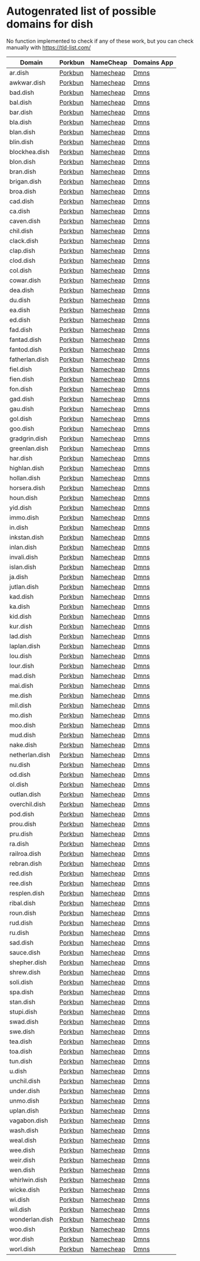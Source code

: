 # Autogenrated list of possible domains for dish

No function implemented to check if any of these work, but you can check manually with https://tld-list.com/

| Domain | Porkbun | NameCheap | Domains App |
|---|---|---|---|
| ar.dish | [Porkbun](https://porkbun.com/checkout/search?prb=e814663da1&tlds=&idnLanguage=&search=search&q=ar.dish) | [Namecheap](https://www.namecheap.com/domains/registration/results/?domain=ar.dish) | [Dmns](https://dmns.app/domains?q=ar.dish) |
| awkwar.dish | [Porkbun](https://porkbun.com/checkout/search?prb=e814663da1&tlds=&idnLanguage=&search=search&q=awkwar.dish) | [Namecheap](https://www.namecheap.com/domains/registration/results/?domain=awkwar.dish) | [Dmns](https://dmns.app/domains?q=awkwar.dish) |
| bad.dish | [Porkbun](https://porkbun.com/checkout/search?prb=e814663da1&tlds=&idnLanguage=&search=search&q=bad.dish) | [Namecheap](https://www.namecheap.com/domains/registration/results/?domain=bad.dish) | [Dmns](https://dmns.app/domains?q=bad.dish) |
| bal.dish | [Porkbun](https://porkbun.com/checkout/search?prb=e814663da1&tlds=&idnLanguage=&search=search&q=bal.dish) | [Namecheap](https://www.namecheap.com/domains/registration/results/?domain=bal.dish) | [Dmns](https://dmns.app/domains?q=bal.dish) |
| bar.dish | [Porkbun](https://porkbun.com/checkout/search?prb=e814663da1&tlds=&idnLanguage=&search=search&q=bar.dish) | [Namecheap](https://www.namecheap.com/domains/registration/results/?domain=bar.dish) | [Dmns](https://dmns.app/domains?q=bar.dish) |
| bla.dish | [Porkbun](https://porkbun.com/checkout/search?prb=e814663da1&tlds=&idnLanguage=&search=search&q=bla.dish) | [Namecheap](https://www.namecheap.com/domains/registration/results/?domain=bla.dish) | [Dmns](https://dmns.app/domains?q=bla.dish) |
| blan.dish | [Porkbun](https://porkbun.com/checkout/search?prb=e814663da1&tlds=&idnLanguage=&search=search&q=blan.dish) | [Namecheap](https://www.namecheap.com/domains/registration/results/?domain=blan.dish) | [Dmns](https://dmns.app/domains?q=blan.dish) |
| blin.dish | [Porkbun](https://porkbun.com/checkout/search?prb=e814663da1&tlds=&idnLanguage=&search=search&q=blin.dish) | [Namecheap](https://www.namecheap.com/domains/registration/results/?domain=blin.dish) | [Dmns](https://dmns.app/domains?q=blin.dish) |
| blockhea.dish | [Porkbun](https://porkbun.com/checkout/search?prb=e814663da1&tlds=&idnLanguage=&search=search&q=blockhea.dish) | [Namecheap](https://www.namecheap.com/domains/registration/results/?domain=blockhea.dish) | [Dmns](https://dmns.app/domains?q=blockhea.dish) |
| blon.dish | [Porkbun](https://porkbun.com/checkout/search?prb=e814663da1&tlds=&idnLanguage=&search=search&q=blon.dish) | [Namecheap](https://www.namecheap.com/domains/registration/results/?domain=blon.dish) | [Dmns](https://dmns.app/domains?q=blon.dish) |
| bran.dish | [Porkbun](https://porkbun.com/checkout/search?prb=e814663da1&tlds=&idnLanguage=&search=search&q=bran.dish) | [Namecheap](https://www.namecheap.com/domains/registration/results/?domain=bran.dish) | [Dmns](https://dmns.app/domains?q=bran.dish) |
| brigan.dish | [Porkbun](https://porkbun.com/checkout/search?prb=e814663da1&tlds=&idnLanguage=&search=search&q=brigan.dish) | [Namecheap](https://www.namecheap.com/domains/registration/results/?domain=brigan.dish) | [Dmns](https://dmns.app/domains?q=brigan.dish) |
| broa.dish | [Porkbun](https://porkbun.com/checkout/search?prb=e814663da1&tlds=&idnLanguage=&search=search&q=broa.dish) | [Namecheap](https://www.namecheap.com/domains/registration/results/?domain=broa.dish) | [Dmns](https://dmns.app/domains?q=broa.dish) |
| cad.dish | [Porkbun](https://porkbun.com/checkout/search?prb=e814663da1&tlds=&idnLanguage=&search=search&q=cad.dish) | [Namecheap](https://www.namecheap.com/domains/registration/results/?domain=cad.dish) | [Dmns](https://dmns.app/domains?q=cad.dish) |
| ca.dish | [Porkbun](https://porkbun.com/checkout/search?prb=e814663da1&tlds=&idnLanguage=&search=search&q=ca.dish) | [Namecheap](https://www.namecheap.com/domains/registration/results/?domain=ca.dish) | [Dmns](https://dmns.app/domains?q=ca.dish) |
| caven.dish | [Porkbun](https://porkbun.com/checkout/search?prb=e814663da1&tlds=&idnLanguage=&search=search&q=caven.dish) | [Namecheap](https://www.namecheap.com/domains/registration/results/?domain=caven.dish) | [Dmns](https://dmns.app/domains?q=caven.dish) |
| chil.dish | [Porkbun](https://porkbun.com/checkout/search?prb=e814663da1&tlds=&idnLanguage=&search=search&q=chil.dish) | [Namecheap](https://www.namecheap.com/domains/registration/results/?domain=chil.dish) | [Dmns](https://dmns.app/domains?q=chil.dish) |
| clack.dish | [Porkbun](https://porkbun.com/checkout/search?prb=e814663da1&tlds=&idnLanguage=&search=search&q=clack.dish) | [Namecheap](https://www.namecheap.com/domains/registration/results/?domain=clack.dish) | [Dmns](https://dmns.app/domains?q=clack.dish) |
| clap.dish | [Porkbun](https://porkbun.com/checkout/search?prb=e814663da1&tlds=&idnLanguage=&search=search&q=clap.dish) | [Namecheap](https://www.namecheap.com/domains/registration/results/?domain=clap.dish) | [Dmns](https://dmns.app/domains?q=clap.dish) |
| clod.dish | [Porkbun](https://porkbun.com/checkout/search?prb=e814663da1&tlds=&idnLanguage=&search=search&q=clod.dish) | [Namecheap](https://www.namecheap.com/domains/registration/results/?domain=clod.dish) | [Dmns](https://dmns.app/domains?q=clod.dish) |
| col.dish | [Porkbun](https://porkbun.com/checkout/search?prb=e814663da1&tlds=&idnLanguage=&search=search&q=col.dish) | [Namecheap](https://www.namecheap.com/domains/registration/results/?domain=col.dish) | [Dmns](https://dmns.app/domains?q=col.dish) |
| cowar.dish | [Porkbun](https://porkbun.com/checkout/search?prb=e814663da1&tlds=&idnLanguage=&search=search&q=cowar.dish) | [Namecheap](https://www.namecheap.com/domains/registration/results/?domain=cowar.dish) | [Dmns](https://dmns.app/domains?q=cowar.dish) |
| dea.dish | [Porkbun](https://porkbun.com/checkout/search?prb=e814663da1&tlds=&idnLanguage=&search=search&q=dea.dish) | [Namecheap](https://www.namecheap.com/domains/registration/results/?domain=dea.dish) | [Dmns](https://dmns.app/domains?q=dea.dish) |
| du.dish | [Porkbun](https://porkbun.com/checkout/search?prb=e814663da1&tlds=&idnLanguage=&search=search&q=du.dish) | [Namecheap](https://www.namecheap.com/domains/registration/results/?domain=du.dish) | [Dmns](https://dmns.app/domains?q=du.dish) |
| ea.dish | [Porkbun](https://porkbun.com/checkout/search?prb=e814663da1&tlds=&idnLanguage=&search=search&q=ea.dish) | [Namecheap](https://www.namecheap.com/domains/registration/results/?domain=ea.dish) | [Dmns](https://dmns.app/domains?q=ea.dish) |
| ed.dish | [Porkbun](https://porkbun.com/checkout/search?prb=e814663da1&tlds=&idnLanguage=&search=search&q=ed.dish) | [Namecheap](https://www.namecheap.com/domains/registration/results/?domain=ed.dish) | [Dmns](https://dmns.app/domains?q=ed.dish) |
| fad.dish | [Porkbun](https://porkbun.com/checkout/search?prb=e814663da1&tlds=&idnLanguage=&search=search&q=fad.dish) | [Namecheap](https://www.namecheap.com/domains/registration/results/?domain=fad.dish) | [Dmns](https://dmns.app/domains?q=fad.dish) |
| fantad.dish | [Porkbun](https://porkbun.com/checkout/search?prb=e814663da1&tlds=&idnLanguage=&search=search&q=fantad.dish) | [Namecheap](https://www.namecheap.com/domains/registration/results/?domain=fantad.dish) | [Dmns](https://dmns.app/domains?q=fantad.dish) |
| fantod.dish | [Porkbun](https://porkbun.com/checkout/search?prb=e814663da1&tlds=&idnLanguage=&search=search&q=fantod.dish) | [Namecheap](https://www.namecheap.com/domains/registration/results/?domain=fantod.dish) | [Dmns](https://dmns.app/domains?q=fantod.dish) |
| fatherlan.dish | [Porkbun](https://porkbun.com/checkout/search?prb=e814663da1&tlds=&idnLanguage=&search=search&q=fatherlan.dish) | [Namecheap](https://www.namecheap.com/domains/registration/results/?domain=fatherlan.dish) | [Dmns](https://dmns.app/domains?q=fatherlan.dish) |
| fiel.dish | [Porkbun](https://porkbun.com/checkout/search?prb=e814663da1&tlds=&idnLanguage=&search=search&q=fiel.dish) | [Namecheap](https://www.namecheap.com/domains/registration/results/?domain=fiel.dish) | [Dmns](https://dmns.app/domains?q=fiel.dish) |
| fien.dish | [Porkbun](https://porkbun.com/checkout/search?prb=e814663da1&tlds=&idnLanguage=&search=search&q=fien.dish) | [Namecheap](https://www.namecheap.com/domains/registration/results/?domain=fien.dish) | [Dmns](https://dmns.app/domains?q=fien.dish) |
| fon.dish | [Porkbun](https://porkbun.com/checkout/search?prb=e814663da1&tlds=&idnLanguage=&search=search&q=fon.dish) | [Namecheap](https://www.namecheap.com/domains/registration/results/?domain=fon.dish) | [Dmns](https://dmns.app/domains?q=fon.dish) |
| gad.dish | [Porkbun](https://porkbun.com/checkout/search?prb=e814663da1&tlds=&idnLanguage=&search=search&q=gad.dish) | [Namecheap](https://www.namecheap.com/domains/registration/results/?domain=gad.dish) | [Dmns](https://dmns.app/domains?q=gad.dish) |
| gau.dish | [Porkbun](https://porkbun.com/checkout/search?prb=e814663da1&tlds=&idnLanguage=&search=search&q=gau.dish) | [Namecheap](https://www.namecheap.com/domains/registration/results/?domain=gau.dish) | [Dmns](https://dmns.app/domains?q=gau.dish) |
| gol.dish | [Porkbun](https://porkbun.com/checkout/search?prb=e814663da1&tlds=&idnLanguage=&search=search&q=gol.dish) | [Namecheap](https://www.namecheap.com/domains/registration/results/?domain=gol.dish) | [Dmns](https://dmns.app/domains?q=gol.dish) |
| goo.dish | [Porkbun](https://porkbun.com/checkout/search?prb=e814663da1&tlds=&idnLanguage=&search=search&q=goo.dish) | [Namecheap](https://www.namecheap.com/domains/registration/results/?domain=goo.dish) | [Dmns](https://dmns.app/domains?q=goo.dish) |
| gradgrin.dish | [Porkbun](https://porkbun.com/checkout/search?prb=e814663da1&tlds=&idnLanguage=&search=search&q=gradgrin.dish) | [Namecheap](https://www.namecheap.com/domains/registration/results/?domain=gradgrin.dish) | [Dmns](https://dmns.app/domains?q=gradgrin.dish) |
| greenlan.dish | [Porkbun](https://porkbun.com/checkout/search?prb=e814663da1&tlds=&idnLanguage=&search=search&q=greenlan.dish) | [Namecheap](https://www.namecheap.com/domains/registration/results/?domain=greenlan.dish) | [Dmns](https://dmns.app/domains?q=greenlan.dish) |
| har.dish | [Porkbun](https://porkbun.com/checkout/search?prb=e814663da1&tlds=&idnLanguage=&search=search&q=har.dish) | [Namecheap](https://www.namecheap.com/domains/registration/results/?domain=har.dish) | [Dmns](https://dmns.app/domains?q=har.dish) |
| highlan.dish | [Porkbun](https://porkbun.com/checkout/search?prb=e814663da1&tlds=&idnLanguage=&search=search&q=highlan.dish) | [Namecheap](https://www.namecheap.com/domains/registration/results/?domain=highlan.dish) | [Dmns](https://dmns.app/domains?q=highlan.dish) |
| hollan.dish | [Porkbun](https://porkbun.com/checkout/search?prb=e814663da1&tlds=&idnLanguage=&search=search&q=hollan.dish) | [Namecheap](https://www.namecheap.com/domains/registration/results/?domain=hollan.dish) | [Dmns](https://dmns.app/domains?q=hollan.dish) |
| horsera.dish | [Porkbun](https://porkbun.com/checkout/search?prb=e814663da1&tlds=&idnLanguage=&search=search&q=horsera.dish) | [Namecheap](https://www.namecheap.com/domains/registration/results/?domain=horsera.dish) | [Dmns](https://dmns.app/domains?q=horsera.dish) |
| houn.dish | [Porkbun](https://porkbun.com/checkout/search?prb=e814663da1&tlds=&idnLanguage=&search=search&q=houn.dish) | [Namecheap](https://www.namecheap.com/domains/registration/results/?domain=houn.dish) | [Dmns](https://dmns.app/domains?q=houn.dish) |
| yid.dish | [Porkbun](https://porkbun.com/checkout/search?prb=e814663da1&tlds=&idnLanguage=&search=search&q=yid.dish) | [Namecheap](https://www.namecheap.com/domains/registration/results/?domain=yid.dish) | [Dmns](https://dmns.app/domains?q=yid.dish) |
| immo.dish | [Porkbun](https://porkbun.com/checkout/search?prb=e814663da1&tlds=&idnLanguage=&search=search&q=immo.dish) | [Namecheap](https://www.namecheap.com/domains/registration/results/?domain=immo.dish) | [Dmns](https://dmns.app/domains?q=immo.dish) |
| in.dish | [Porkbun](https://porkbun.com/checkout/search?prb=e814663da1&tlds=&idnLanguage=&search=search&q=in.dish) | [Namecheap](https://www.namecheap.com/domains/registration/results/?domain=in.dish) | [Dmns](https://dmns.app/domains?q=in.dish) |
| inkstan.dish | [Porkbun](https://porkbun.com/checkout/search?prb=e814663da1&tlds=&idnLanguage=&search=search&q=inkstan.dish) | [Namecheap](https://www.namecheap.com/domains/registration/results/?domain=inkstan.dish) | [Dmns](https://dmns.app/domains?q=inkstan.dish) |
| inlan.dish | [Porkbun](https://porkbun.com/checkout/search?prb=e814663da1&tlds=&idnLanguage=&search=search&q=inlan.dish) | [Namecheap](https://www.namecheap.com/domains/registration/results/?domain=inlan.dish) | [Dmns](https://dmns.app/domains?q=inlan.dish) |
| invali.dish | [Porkbun](https://porkbun.com/checkout/search?prb=e814663da1&tlds=&idnLanguage=&search=search&q=invali.dish) | [Namecheap](https://www.namecheap.com/domains/registration/results/?domain=invali.dish) | [Dmns](https://dmns.app/domains?q=invali.dish) |
| islan.dish | [Porkbun](https://porkbun.com/checkout/search?prb=e814663da1&tlds=&idnLanguage=&search=search&q=islan.dish) | [Namecheap](https://www.namecheap.com/domains/registration/results/?domain=islan.dish) | [Dmns](https://dmns.app/domains?q=islan.dish) |
| ja.dish | [Porkbun](https://porkbun.com/checkout/search?prb=e814663da1&tlds=&idnLanguage=&search=search&q=ja.dish) | [Namecheap](https://www.namecheap.com/domains/registration/results/?domain=ja.dish) | [Dmns](https://dmns.app/domains?q=ja.dish) |
| jutlan.dish | [Porkbun](https://porkbun.com/checkout/search?prb=e814663da1&tlds=&idnLanguage=&search=search&q=jutlan.dish) | [Namecheap](https://www.namecheap.com/domains/registration/results/?domain=jutlan.dish) | [Dmns](https://dmns.app/domains?q=jutlan.dish) |
| kad.dish | [Porkbun](https://porkbun.com/checkout/search?prb=e814663da1&tlds=&idnLanguage=&search=search&q=kad.dish) | [Namecheap](https://www.namecheap.com/domains/registration/results/?domain=kad.dish) | [Dmns](https://dmns.app/domains?q=kad.dish) |
| ka.dish | [Porkbun](https://porkbun.com/checkout/search?prb=e814663da1&tlds=&idnLanguage=&search=search&q=ka.dish) | [Namecheap](https://www.namecheap.com/domains/registration/results/?domain=ka.dish) | [Dmns](https://dmns.app/domains?q=ka.dish) |
| kid.dish | [Porkbun](https://porkbun.com/checkout/search?prb=e814663da1&tlds=&idnLanguage=&search=search&q=kid.dish) | [Namecheap](https://www.namecheap.com/domains/registration/results/?domain=kid.dish) | [Dmns](https://dmns.app/domains?q=kid.dish) |
| kur.dish | [Porkbun](https://porkbun.com/checkout/search?prb=e814663da1&tlds=&idnLanguage=&search=search&q=kur.dish) | [Namecheap](https://www.namecheap.com/domains/registration/results/?domain=kur.dish) | [Dmns](https://dmns.app/domains?q=kur.dish) |
| lad.dish | [Porkbun](https://porkbun.com/checkout/search?prb=e814663da1&tlds=&idnLanguage=&search=search&q=lad.dish) | [Namecheap](https://www.namecheap.com/domains/registration/results/?domain=lad.dish) | [Dmns](https://dmns.app/domains?q=lad.dish) |
| laplan.dish | [Porkbun](https://porkbun.com/checkout/search?prb=e814663da1&tlds=&idnLanguage=&search=search&q=laplan.dish) | [Namecheap](https://www.namecheap.com/domains/registration/results/?domain=laplan.dish) | [Dmns](https://dmns.app/domains?q=laplan.dish) |
| lou.dish | [Porkbun](https://porkbun.com/checkout/search?prb=e814663da1&tlds=&idnLanguage=&search=search&q=lou.dish) | [Namecheap](https://www.namecheap.com/domains/registration/results/?domain=lou.dish) | [Dmns](https://dmns.app/domains?q=lou.dish) |
| lour.dish | [Porkbun](https://porkbun.com/checkout/search?prb=e814663da1&tlds=&idnLanguage=&search=search&q=lour.dish) | [Namecheap](https://www.namecheap.com/domains/registration/results/?domain=lour.dish) | [Dmns](https://dmns.app/domains?q=lour.dish) |
| mad.dish | [Porkbun](https://porkbun.com/checkout/search?prb=e814663da1&tlds=&idnLanguage=&search=search&q=mad.dish) | [Namecheap](https://www.namecheap.com/domains/registration/results/?domain=mad.dish) | [Dmns](https://dmns.app/domains?q=mad.dish) |
| mai.dish | [Porkbun](https://porkbun.com/checkout/search?prb=e814663da1&tlds=&idnLanguage=&search=search&q=mai.dish) | [Namecheap](https://www.namecheap.com/domains/registration/results/?domain=mai.dish) | [Dmns](https://dmns.app/domains?q=mai.dish) |
| me.dish | [Porkbun](https://porkbun.com/checkout/search?prb=e814663da1&tlds=&idnLanguage=&search=search&q=me.dish) | [Namecheap](https://www.namecheap.com/domains/registration/results/?domain=me.dish) | [Dmns](https://dmns.app/domains?q=me.dish) |
| mil.dish | [Porkbun](https://porkbun.com/checkout/search?prb=e814663da1&tlds=&idnLanguage=&search=search&q=mil.dish) | [Namecheap](https://www.namecheap.com/domains/registration/results/?domain=mil.dish) | [Dmns](https://dmns.app/domains?q=mil.dish) |
| mo.dish | [Porkbun](https://porkbun.com/checkout/search?prb=e814663da1&tlds=&idnLanguage=&search=search&q=mo.dish) | [Namecheap](https://www.namecheap.com/domains/registration/results/?domain=mo.dish) | [Dmns](https://dmns.app/domains?q=mo.dish) |
| moo.dish | [Porkbun](https://porkbun.com/checkout/search?prb=e814663da1&tlds=&idnLanguage=&search=search&q=moo.dish) | [Namecheap](https://www.namecheap.com/domains/registration/results/?domain=moo.dish) | [Dmns](https://dmns.app/domains?q=moo.dish) |
| mud.dish | [Porkbun](https://porkbun.com/checkout/search?prb=e814663da1&tlds=&idnLanguage=&search=search&q=mud.dish) | [Namecheap](https://www.namecheap.com/domains/registration/results/?domain=mud.dish) | [Dmns](https://dmns.app/domains?q=mud.dish) |
| nake.dish | [Porkbun](https://porkbun.com/checkout/search?prb=e814663da1&tlds=&idnLanguage=&search=search&q=nake.dish) | [Namecheap](https://www.namecheap.com/domains/registration/results/?domain=nake.dish) | [Dmns](https://dmns.app/domains?q=nake.dish) |
| netherlan.dish | [Porkbun](https://porkbun.com/checkout/search?prb=e814663da1&tlds=&idnLanguage=&search=search&q=netherlan.dish) | [Namecheap](https://www.namecheap.com/domains/registration/results/?domain=netherlan.dish) | [Dmns](https://dmns.app/domains?q=netherlan.dish) |
| nu.dish | [Porkbun](https://porkbun.com/checkout/search?prb=e814663da1&tlds=&idnLanguage=&search=search&q=nu.dish) | [Namecheap](https://www.namecheap.com/domains/registration/results/?domain=nu.dish) | [Dmns](https://dmns.app/domains?q=nu.dish) |
| od.dish | [Porkbun](https://porkbun.com/checkout/search?prb=e814663da1&tlds=&idnLanguage=&search=search&q=od.dish) | [Namecheap](https://www.namecheap.com/domains/registration/results/?domain=od.dish) | [Dmns](https://dmns.app/domains?q=od.dish) |
| ol.dish | [Porkbun](https://porkbun.com/checkout/search?prb=e814663da1&tlds=&idnLanguage=&search=search&q=ol.dish) | [Namecheap](https://www.namecheap.com/domains/registration/results/?domain=ol.dish) | [Dmns](https://dmns.app/domains?q=ol.dish) |
| outlan.dish | [Porkbun](https://porkbun.com/checkout/search?prb=e814663da1&tlds=&idnLanguage=&search=search&q=outlan.dish) | [Namecheap](https://www.namecheap.com/domains/registration/results/?domain=outlan.dish) | [Dmns](https://dmns.app/domains?q=outlan.dish) |
| overchil.dish | [Porkbun](https://porkbun.com/checkout/search?prb=e814663da1&tlds=&idnLanguage=&search=search&q=overchil.dish) | [Namecheap](https://www.namecheap.com/domains/registration/results/?domain=overchil.dish) | [Dmns](https://dmns.app/domains?q=overchil.dish) |
| pod.dish | [Porkbun](https://porkbun.com/checkout/search?prb=e814663da1&tlds=&idnLanguage=&search=search&q=pod.dish) | [Namecheap](https://www.namecheap.com/domains/registration/results/?domain=pod.dish) | [Dmns](https://dmns.app/domains?q=pod.dish) |
| prou.dish | [Porkbun](https://porkbun.com/checkout/search?prb=e814663da1&tlds=&idnLanguage=&search=search&q=prou.dish) | [Namecheap](https://www.namecheap.com/domains/registration/results/?domain=prou.dish) | [Dmns](https://dmns.app/domains?q=prou.dish) |
| pru.dish | [Porkbun](https://porkbun.com/checkout/search?prb=e814663da1&tlds=&idnLanguage=&search=search&q=pru.dish) | [Namecheap](https://www.namecheap.com/domains/registration/results/?domain=pru.dish) | [Dmns](https://dmns.app/domains?q=pru.dish) |
| ra.dish | [Porkbun](https://porkbun.com/checkout/search?prb=e814663da1&tlds=&idnLanguage=&search=search&q=ra.dish) | [Namecheap](https://www.namecheap.com/domains/registration/results/?domain=ra.dish) | [Dmns](https://dmns.app/domains?q=ra.dish) |
| railroa.dish | [Porkbun](https://porkbun.com/checkout/search?prb=e814663da1&tlds=&idnLanguage=&search=search&q=railroa.dish) | [Namecheap](https://www.namecheap.com/domains/registration/results/?domain=railroa.dish) | [Dmns](https://dmns.app/domains?q=railroa.dish) |
| rebran.dish | [Porkbun](https://porkbun.com/checkout/search?prb=e814663da1&tlds=&idnLanguage=&search=search&q=rebran.dish) | [Namecheap](https://www.namecheap.com/domains/registration/results/?domain=rebran.dish) | [Dmns](https://dmns.app/domains?q=rebran.dish) |
| red.dish | [Porkbun](https://porkbun.com/checkout/search?prb=e814663da1&tlds=&idnLanguage=&search=search&q=red.dish) | [Namecheap](https://www.namecheap.com/domains/registration/results/?domain=red.dish) | [Dmns](https://dmns.app/domains?q=red.dish) |
| ree.dish | [Porkbun](https://porkbun.com/checkout/search?prb=e814663da1&tlds=&idnLanguage=&search=search&q=ree.dish) | [Namecheap](https://www.namecheap.com/domains/registration/results/?domain=ree.dish) | [Dmns](https://dmns.app/domains?q=ree.dish) |
| resplen.dish | [Porkbun](https://porkbun.com/checkout/search?prb=e814663da1&tlds=&idnLanguage=&search=search&q=resplen.dish) | [Namecheap](https://www.namecheap.com/domains/registration/results/?domain=resplen.dish) | [Dmns](https://dmns.app/domains?q=resplen.dish) |
| ribal.dish | [Porkbun](https://porkbun.com/checkout/search?prb=e814663da1&tlds=&idnLanguage=&search=search&q=ribal.dish) | [Namecheap](https://www.namecheap.com/domains/registration/results/?domain=ribal.dish) | [Dmns](https://dmns.app/domains?q=ribal.dish) |
| roun.dish | [Porkbun](https://porkbun.com/checkout/search?prb=e814663da1&tlds=&idnLanguage=&search=search&q=roun.dish) | [Namecheap](https://www.namecheap.com/domains/registration/results/?domain=roun.dish) | [Dmns](https://dmns.app/domains?q=roun.dish) |
| rud.dish | [Porkbun](https://porkbun.com/checkout/search?prb=e814663da1&tlds=&idnLanguage=&search=search&q=rud.dish) | [Namecheap](https://www.namecheap.com/domains/registration/results/?domain=rud.dish) | [Dmns](https://dmns.app/domains?q=rud.dish) |
| ru.dish | [Porkbun](https://porkbun.com/checkout/search?prb=e814663da1&tlds=&idnLanguage=&search=search&q=ru.dish) | [Namecheap](https://www.namecheap.com/domains/registration/results/?domain=ru.dish) | [Dmns](https://dmns.app/domains?q=ru.dish) |
| sad.dish | [Porkbun](https://porkbun.com/checkout/search?prb=e814663da1&tlds=&idnLanguage=&search=search&q=sad.dish) | [Namecheap](https://www.namecheap.com/domains/registration/results/?domain=sad.dish) | [Dmns](https://dmns.app/domains?q=sad.dish) |
| sauce.dish | [Porkbun](https://porkbun.com/checkout/search?prb=e814663da1&tlds=&idnLanguage=&search=search&q=sauce.dish) | [Namecheap](https://www.namecheap.com/domains/registration/results/?domain=sauce.dish) | [Dmns](https://dmns.app/domains?q=sauce.dish) |
| shepher.dish | [Porkbun](https://porkbun.com/checkout/search?prb=e814663da1&tlds=&idnLanguage=&search=search&q=shepher.dish) | [Namecheap](https://www.namecheap.com/domains/registration/results/?domain=shepher.dish) | [Dmns](https://dmns.app/domains?q=shepher.dish) |
| shrew.dish | [Porkbun](https://porkbun.com/checkout/search?prb=e814663da1&tlds=&idnLanguage=&search=search&q=shrew.dish) | [Namecheap](https://www.namecheap.com/domains/registration/results/?domain=shrew.dish) | [Dmns](https://dmns.app/domains?q=shrew.dish) |
| soli.dish | [Porkbun](https://porkbun.com/checkout/search?prb=e814663da1&tlds=&idnLanguage=&search=search&q=soli.dish) | [Namecheap](https://www.namecheap.com/domains/registration/results/?domain=soli.dish) | [Dmns](https://dmns.app/domains?q=soli.dish) |
| spa.dish | [Porkbun](https://porkbun.com/checkout/search?prb=e814663da1&tlds=&idnLanguage=&search=search&q=spa.dish) | [Namecheap](https://www.namecheap.com/domains/registration/results/?domain=spa.dish) | [Dmns](https://dmns.app/domains?q=spa.dish) |
| stan.dish | [Porkbun](https://porkbun.com/checkout/search?prb=e814663da1&tlds=&idnLanguage=&search=search&q=stan.dish) | [Namecheap](https://www.namecheap.com/domains/registration/results/?domain=stan.dish) | [Dmns](https://dmns.app/domains?q=stan.dish) |
| stupi.dish | [Porkbun](https://porkbun.com/checkout/search?prb=e814663da1&tlds=&idnLanguage=&search=search&q=stupi.dish) | [Namecheap](https://www.namecheap.com/domains/registration/results/?domain=stupi.dish) | [Dmns](https://dmns.app/domains?q=stupi.dish) |
| swad.dish | [Porkbun](https://porkbun.com/checkout/search?prb=e814663da1&tlds=&idnLanguage=&search=search&q=swad.dish) | [Namecheap](https://www.namecheap.com/domains/registration/results/?domain=swad.dish) | [Dmns](https://dmns.app/domains?q=swad.dish) |
| swe.dish | [Porkbun](https://porkbun.com/checkout/search?prb=e814663da1&tlds=&idnLanguage=&search=search&q=swe.dish) | [Namecheap](https://www.namecheap.com/domains/registration/results/?domain=swe.dish) | [Dmns](https://dmns.app/domains?q=swe.dish) |
| tea.dish | [Porkbun](https://porkbun.com/checkout/search?prb=e814663da1&tlds=&idnLanguage=&search=search&q=tea.dish) | [Namecheap](https://www.namecheap.com/domains/registration/results/?domain=tea.dish) | [Dmns](https://dmns.app/domains?q=tea.dish) |
| toa.dish | [Porkbun](https://porkbun.com/checkout/search?prb=e814663da1&tlds=&idnLanguage=&search=search&q=toa.dish) | [Namecheap](https://www.namecheap.com/domains/registration/results/?domain=toa.dish) | [Dmns](https://dmns.app/domains?q=toa.dish) |
| tun.dish | [Porkbun](https://porkbun.com/checkout/search?prb=e814663da1&tlds=&idnLanguage=&search=search&q=tun.dish) | [Namecheap](https://www.namecheap.com/domains/registration/results/?domain=tun.dish) | [Dmns](https://dmns.app/domains?q=tun.dish) |
| u.dish | [Porkbun](https://porkbun.com/checkout/search?prb=e814663da1&tlds=&idnLanguage=&search=search&q=u.dish) | [Namecheap](https://www.namecheap.com/domains/registration/results/?domain=u.dish) | [Dmns](https://dmns.app/domains?q=u.dish) |
| unchil.dish | [Porkbun](https://porkbun.com/checkout/search?prb=e814663da1&tlds=&idnLanguage=&search=search&q=unchil.dish) | [Namecheap](https://www.namecheap.com/domains/registration/results/?domain=unchil.dish) | [Dmns](https://dmns.app/domains?q=unchil.dish) |
| under.dish | [Porkbun](https://porkbun.com/checkout/search?prb=e814663da1&tlds=&idnLanguage=&search=search&q=under.dish) | [Namecheap](https://www.namecheap.com/domains/registration/results/?domain=under.dish) | [Dmns](https://dmns.app/domains?q=under.dish) |
| unmo.dish | [Porkbun](https://porkbun.com/checkout/search?prb=e814663da1&tlds=&idnLanguage=&search=search&q=unmo.dish) | [Namecheap](https://www.namecheap.com/domains/registration/results/?domain=unmo.dish) | [Dmns](https://dmns.app/domains?q=unmo.dish) |
| uplan.dish | [Porkbun](https://porkbun.com/checkout/search?prb=e814663da1&tlds=&idnLanguage=&search=search&q=uplan.dish) | [Namecheap](https://www.namecheap.com/domains/registration/results/?domain=uplan.dish) | [Dmns](https://dmns.app/domains?q=uplan.dish) |
| vagabon.dish | [Porkbun](https://porkbun.com/checkout/search?prb=e814663da1&tlds=&idnLanguage=&search=search&q=vagabon.dish) | [Namecheap](https://www.namecheap.com/domains/registration/results/?domain=vagabon.dish) | [Dmns](https://dmns.app/domains?q=vagabon.dish) |
| wash.dish | [Porkbun](https://porkbun.com/checkout/search?prb=e814663da1&tlds=&idnLanguage=&search=search&q=wash.dish) | [Namecheap](https://www.namecheap.com/domains/registration/results/?domain=wash.dish) | [Dmns](https://dmns.app/domains?q=wash.dish) |
| weal.dish | [Porkbun](https://porkbun.com/checkout/search?prb=e814663da1&tlds=&idnLanguage=&search=search&q=weal.dish) | [Namecheap](https://www.namecheap.com/domains/registration/results/?domain=weal.dish) | [Dmns](https://dmns.app/domains?q=weal.dish) |
| wee.dish | [Porkbun](https://porkbun.com/checkout/search?prb=e814663da1&tlds=&idnLanguage=&search=search&q=wee.dish) | [Namecheap](https://www.namecheap.com/domains/registration/results/?domain=wee.dish) | [Dmns](https://dmns.app/domains?q=wee.dish) |
| weir.dish | [Porkbun](https://porkbun.com/checkout/search?prb=e814663da1&tlds=&idnLanguage=&search=search&q=weir.dish) | [Namecheap](https://www.namecheap.com/domains/registration/results/?domain=weir.dish) | [Dmns](https://dmns.app/domains?q=weir.dish) |
| wen.dish | [Porkbun](https://porkbun.com/checkout/search?prb=e814663da1&tlds=&idnLanguage=&search=search&q=wen.dish) | [Namecheap](https://www.namecheap.com/domains/registration/results/?domain=wen.dish) | [Dmns](https://dmns.app/domains?q=wen.dish) |
| whirlwin.dish | [Porkbun](https://porkbun.com/checkout/search?prb=e814663da1&tlds=&idnLanguage=&search=search&q=whirlwin.dish) | [Namecheap](https://www.namecheap.com/domains/registration/results/?domain=whirlwin.dish) | [Dmns](https://dmns.app/domains?q=whirlwin.dish) |
| wicke.dish | [Porkbun](https://porkbun.com/checkout/search?prb=e814663da1&tlds=&idnLanguage=&search=search&q=wicke.dish) | [Namecheap](https://www.namecheap.com/domains/registration/results/?domain=wicke.dish) | [Dmns](https://dmns.app/domains?q=wicke.dish) |
| wi.dish | [Porkbun](https://porkbun.com/checkout/search?prb=e814663da1&tlds=&idnLanguage=&search=search&q=wi.dish) | [Namecheap](https://www.namecheap.com/domains/registration/results/?domain=wi.dish) | [Dmns](https://dmns.app/domains?q=wi.dish) |
| wil.dish | [Porkbun](https://porkbun.com/checkout/search?prb=e814663da1&tlds=&idnLanguage=&search=search&q=wil.dish) | [Namecheap](https://www.namecheap.com/domains/registration/results/?domain=wil.dish) | [Dmns](https://dmns.app/domains?q=wil.dish) |
| wonderlan.dish | [Porkbun](https://porkbun.com/checkout/search?prb=e814663da1&tlds=&idnLanguage=&search=search&q=wonderlan.dish) | [Namecheap](https://www.namecheap.com/domains/registration/results/?domain=wonderlan.dish) | [Dmns](https://dmns.app/domains?q=wonderlan.dish) |
| woo.dish | [Porkbun](https://porkbun.com/checkout/search?prb=e814663da1&tlds=&idnLanguage=&search=search&q=woo.dish) | [Namecheap](https://www.namecheap.com/domains/registration/results/?domain=woo.dish) | [Dmns](https://dmns.app/domains?q=woo.dish) |
| wor.dish | [Porkbun](https://porkbun.com/checkout/search?prb=e814663da1&tlds=&idnLanguage=&search=search&q=wor.dish) | [Namecheap](https://www.namecheap.com/domains/registration/results/?domain=wor.dish) | [Dmns](https://dmns.app/domains?q=wor.dish) |
| worl.dish | [Porkbun](https://porkbun.com/checkout/search?prb=e814663da1&tlds=&idnLanguage=&search=search&q=worl.dish) | [Namecheap](https://www.namecheap.com/domains/registration/results/?domain=worl.dish) | [Dmns](https://dmns.app/domains?q=worl.dish) |

